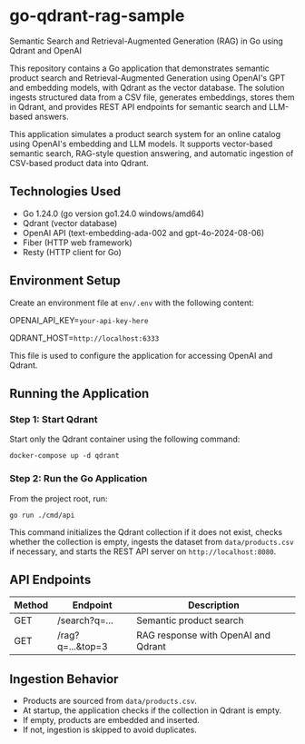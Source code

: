 # go-qdrant-rag-sample

Semantic Search and Retrieval-Augmented Generation (RAG) in Go using Qdrant and OpenAI

This repository contains a Go application that demonstrates semantic product search and Retrieval-Augmented Generation using OpenAI's GPT and embedding models, with Qdrant as the vector database. The solution ingests structured data from a CSV file, generates embeddings, stores them in Qdrant, and provides REST API endpoints for semantic search and LLM-based answers.

This application simulates a product search system for an online catalog using OpenAI's embedding and LLM models. It supports vector-based semantic search, RAG-style question answering, and automatic ingestion of CSV-based product data into Qdrant.

## Technologies Used

- Go 1.24.0 (go version go1.24.0 windows/amd64)
- Qdrant (vector database)
- OpenAI API (text-embedding-ada-002 and gpt-4o-2024-08-06)
- Fiber (HTTP web framework)
- Resty (HTTP client for Go)

## Environment Setup

Create an environment file at `env/.env` with the following content:

OPENAI_API_KEY=`your-api-key-here` 

QDRANT_HOST=`http://localhost:6333`


This file is used to configure the application for accessing OpenAI and Qdrant.

## Running the Application

### Step 1: Start Qdrant

Start only the Qdrant container using the following command:

`docker-compose up -d qdrant`


### Step 2: Run the Go Application

From the project root, run:

`go run ./cmd/api`


This command initializes the Qdrant collection if it does not exist, checks whether the collection is empty, ingests the dataset from `data/products.csv` if necessary, and starts the REST API server on `http://localhost:8080`.


## API Endpoints

| Method | Endpoint             | Description                              |
|--------|----------------------|------------------------------------------|
| GET    | /search?q=...        | Semantic product search                  |
| GET    | /rag?q=...&top=3     | RAG response with OpenAI and Qdrant      |


## Ingestion Behavior

- Products are sourced from `data/products.csv`.
- At startup, the application checks if the collection in Qdrant is empty.
- If empty, products are embedded and inserted.
- If not, ingestion is skipped to avoid duplicates.











